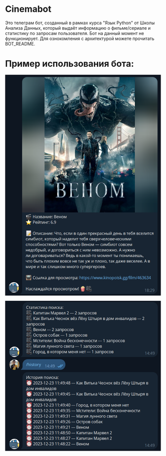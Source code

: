 # Cinemabot

Это телеграм бот, созданный в рамках курса "Язык Python" от Школы Анализа Данных, который выдаёт информацию о фильме/сериале и статистику по запросам пользователя.
Бот на данный момент не функционирует. Для ознокомления с архитектурой можете прочитать BOT_README.

# Пример использования бота:
![Ответ на запрос пользователя](https://github.com/Arm-U/cinemabot/blob/main/images/response%20image.png?raw=true)

![Статистика по запросам пользователя](https://github.com/Arm-U/cinemabot/blob/main/images/interface%20image.png?raw=true)
